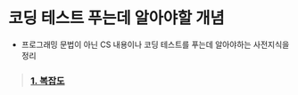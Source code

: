 # 코딩 테스트 푸는데 알아야할 개념
- 프로그래밍 문법이 아닌 CS 내용이나 코딩 테스트를 푸는데 알아야하는 사전지식을 정리

> ### [1. 복잡도](./%EB%B3%B5%EC%9E%A1%EB%8F%84.md)